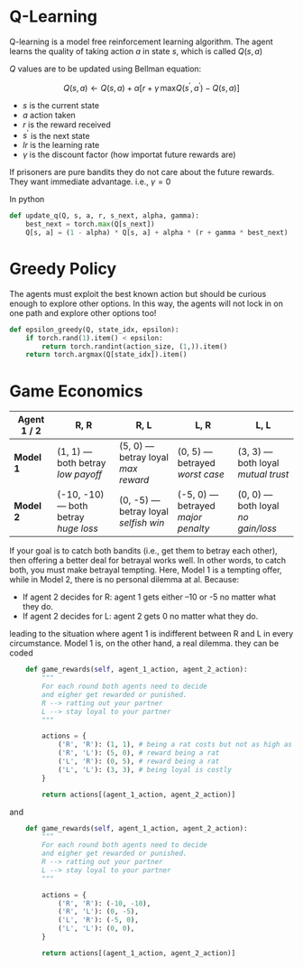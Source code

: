 # Q-Learning

Q-learning is a model free reinforcement learning algorithm.
The agent learns the quality of taking action $a$ in state $s$, which is called $Q(s, a)$

$Q$ values are to be updated using Bellman equation:

```math
Q(s, a) \leftarrow Q(s, a) + \alpha \Big[r + \gamma\, \mathrm{max}Q(s^\prime, a^\prime)  -  Q(s, a)\Big]
```

- $s$ is the current state
- $a$ action taken
- $r$ is the reward received
- $s^\prime$ is the next state
- $lr$ is the learning rate
- $\gamma$ is the discount factor (how importat future rewards are)

If prisoners are pure bandits they do not care about the future rewards. They want immediate advantage. i.e., $\gamma=0$

In python
```python
def update_q(Q, s, a, r, s_next, alpha, gamma):
    best_next = torch.max(Q[s_next])
    Q[s, a] = (1 - alpha) * Q[s, a] + alpha * (r + gamma * best_next)
```

# Greedy Policy
The agents must exploit the best known action but should be curious enough to explore other options. In this way, the agents will not lock in on one path and explore other options too!
```python
def epsilon_greedy(Q, state_idx, epsilon):
    if torch.rand(1).item() < epsilon:
        return torch.randint(action_size, (1,)).item()
    return torch.argmax(Q[state_idx]).item()
```

# Game Economics
| Agent 1 / 2       | **R, R**                                  | **R, L**                                    | **L, R**                                 | **L, L**                                |
| ------------------ | ----------------------------------------- | ------------------------------------------- | ---------------------------------------- | --------------------------------------- |
| **Model 1**   | (1, 1) — both betray <br> *low payoff*    | (5, 0) — betray loyal <br> *max reward*     | (0, 5) — betrayed <br> *worst case*      | (3, 3) — both loyal <br> *mutual trust* |
| **Model 2** | (-10, -10) — both betray <br> *huge loss* | (0, -5) — betray loyal <br> *selfish win* | (-5, 0) — betrayed <br> *major penalty* | (0, 0) — both loyal <br> *no gain/loss* |

If your goal is to catch both bandits (i.e., get them to betray each other), then offering a better deal for betrayal works well. In other words, to catch both, you must make betrayal tempting. Here, Model 1 is a tempting offer, while in Model 2, there is no personal dilemma at al. Because:
- If agent 2 decides for R: agent 1 gets either –10 or -5 no matter what they do.
- If agent 2 decides for L: agent 2 gets 0 no matter what they do.

leading to the situation where agent 1 is indifferent between R and L in every circumstance. Model 1 is, on the other hand, a real dilemma. 
they can be coded 
```python
    def game_rewards(self, agent_1_action, agent_2_action):
        """
        For each round both agents need to decide
        and eigher get rewarded or punished.
        R --> ratting out your partner
        L --> stay loyal to your partner 
        """

        actions = {
            ('R', 'R'): (1, 1), # being a rat costs but not as high as being loyal
            ('R', 'L'): (5, 0), # reward being a rat
            ('L', 'R'): (0, 5), # reward being a rat
            ('L', 'L'): (3, 3), # being loyal is costly
        }

        return actions[(agent_1_action, agent_2_action)]
```
and 
```python
    def game_rewards(self, agent_1_action, agent_2_action):
        """
        For each round both agents need to decide
        and eigher get rewarded or punished.
        R --> ratting out your partner
        L --> stay loyal to your partner 
        """

        actions = {
            ('R', 'R'): (-10, -10),
            ('R', 'L'): (0, -5),
            ('L', 'R'): (-5, 0),
            ('L', 'L'): (0, 0),
        }

        return actions[(agent_1_action, agent_2_action)]
```





